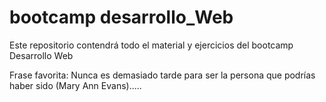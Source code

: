 # bootcamp desarrollo_Web
Este repositorio contendrá todo el material y ejercicios del bootcamp Desarrollo Web



Frase favorita:
Nunca es demasiado tarde para ser la persona que podrías haber sido (Mary Ann Evans)..... 
